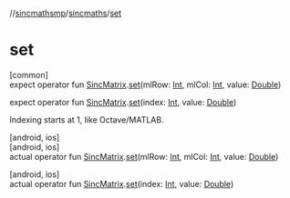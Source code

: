 //[sincmathsmp](../../index.md)/[sincmaths](index.md)/[set](set.md)

# set

[common]\
expect operator fun [SincMatrix](-sinc-matrix/index.md).[set](set.md)(mlRow: [Int](https://kotlinlang.org/api/latest/jvm/stdlib/kotlin/-int/index.html), mlCol: [Int](https://kotlinlang.org/api/latest/jvm/stdlib/kotlin/-int/index.html), value: [Double](https://kotlinlang.org/api/latest/jvm/stdlib/kotlin/-double/index.html))

expect operator fun [SincMatrix](-sinc-matrix/index.md).[set](set.md)(index: [Int](https://kotlinlang.org/api/latest/jvm/stdlib/kotlin/-int/index.html), value: [Double](https://kotlinlang.org/api/latest/jvm/stdlib/kotlin/-double/index.html))

Indexing starts at 1, like Octave/MATLAB.

[android, ios]\
[android, ios]\
actual operator fun [SincMatrix](-sinc-matrix/index.md).[set](set.md)(mlRow: [Int](https://kotlinlang.org/api/latest/jvm/stdlib/kotlin/-int/index.html), mlCol: [Int](https://kotlinlang.org/api/latest/jvm/stdlib/kotlin/-int/index.html), value: [Double](https://kotlinlang.org/api/latest/jvm/stdlib/kotlin/-double/index.html))

[android, ios]\
actual operator fun [SincMatrix](-sinc-matrix/index.md).[set](set.md)(index: [Int](https://kotlinlang.org/api/latest/jvm/stdlib/kotlin/-int/index.html), value: [Double](https://kotlinlang.org/api/latest/jvm/stdlib/kotlin/-double/index.html))
